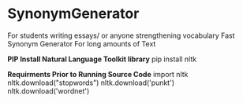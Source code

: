 # SynonymGenerator
For students writing essays/ or anyone strengthening vocabulary
Fast Synonym Generator For long amounts of Text

**PIP Install Natural Language Toolkit library**
pip install nltk

**Requirments Prior to Running Source Code**
import nltk
nltk.download("stopwords")
nltk.download('punkt')
nltk.download('wordnet')



